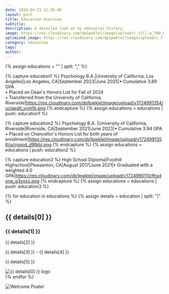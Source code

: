 ```yaml
---
date: 2018-04-21 12:26:40
layout: post
title: Education Overview
subtitle: 
description: A detailed look at my education history.
image: https://res.cloudinary.com/dp1pwklel/image/upload/c_fill,w_760,h_399/v1724220560/uclahd_exkfhz.webp
optimized_image: https://res.cloudinary.com/dp1pwklel/image/upload/c_fill,w_380,h_200/v1724220560/uclahd_exkfhz.webp
category: education
tags:
author: 
---
```


<section class="education-timeline">
  {% assign educations = "" | split: "," %}

  {% capture education1 %}
  Psychology B.A.|University of California, Los Angeles|Los Angeles, CA|September 2023|June 2025|• Cumulative 3.89 GPA<br>• Placed on Dean's Honors List for Fall of 2024<br>• Transferred from the University of California, Riverside|https://res.cloudinary.com/dp1pwklel/image/upload/v1724991354/uclaedit_vvm1it.png
  {% endcapture %}
  {% assign educations = educations | push: education1 %}
  
  {% capture education2 %}
  Psychology B.A. |University of California, Riverside|Riverside, CA|September 2021|June 2023|• Cumulative 3.94 GPA<br>• Placed on Chancellor's Honors List for both years of enrollment|https://res.cloudinary.com/dp1pwklel/image/upload/v1724991356/ucrgood_d9fkbj.png
  {% endcapture %}
  {% assign educations = educations | push: education2 %}

  {% capture education3 %}
  High School Diploma|Foothill Highschool|Pleasanton, CA|August 2017|June 2021|• Graduated with a weighted 4.0 GPA|https://res.cloudinary.com/dp1pwklel/image/upload/v1724990110/fhsdone_g3yoxs.png
  {% endcapture %}
  {% assign educations = educations | push: education3 %}

  {% for education in educations %}
    {% assign details = education | split: "|" %}
    <div class="education-card">
      <div class="card-content">
        <h2>{{ details[0] }}</h2>
        <h3>{{ details[1] }}</h3>
        <p class="location">{{ details[2] }}</p>
        <p class="date">{{ details[3] }} - {{ details[4] }}</p>
        <p>{{ details[5] }}</p>
      </div>
      <div class="card-image">
        <!-- <p>Debug: Image URL is {{ details[6] }}</p> -->
        <img src="{{ details[6] }}" alt="{{ details[0] }} logo">
      </div>
    </div>
  {% endfor %}
</section>

![Welcome Poster](https://res.cloudinary.com/dp1pwklel/image/upload/v1724632715/appa_fihffc.png)